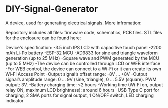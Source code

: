 # DIY-Signal-Generator

A device, used for generating electrical signals. More infromation: 

Repository includes all files: firmware code, schematics, PCB files.
STL files for the enclosure can be found here:

Device's specification:
-3.5 inch IPS LCD with capacitive touch panel
-2200 mAh Li-Po battery
-ESP-32 MCU
-AD9833 for sine and triangle waveform generation (up to 25 MHz)
-Square wave and PWM generated by the MCU (up to 5 MHz)
-The device can be controlled through LCD or WEB interface
-For WEB control, the device can connect to a Wi-Fi or it can create its own Wi-Fi Access Point
-Output signal’s offset range: -8V … +8V
-Output signal’s amplitude range: 0 … 9V (sine, triangle), 0 … 5.5V (square). PWM output: 3V.
-Battery charging time: <2 hours
-Working time (Wi-Fi on, output relay ON, maximum LCD brightness): around 6 hours
-USB Type C port for charging, 2 SMA ports for signal output, 1 ON/OFF switch, LED charging indicator